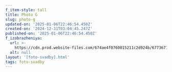 ```yaml
---
f_item-style: tall
title: Photo G
slug: photo-g
updated-on: '2025-01-06T22:46:54.450Z'
created-on: '2024-12-31T03:04:45.247Z'
published-on: '2025-01-06T22:46:54.450Z'
f_izobrazheniya:
  url: >-
    https://cdn.prod.website-files.com/674ae4f0760015211c2d924b/67736716bc153ec4ca652ba6_kfr_UdWobik.jpg
  alt: null
layout: '[foto-svadby].html'
tags: foto-svadby
---
```



